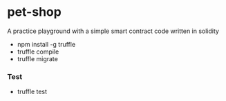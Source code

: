 # pet-shop
A practice playground with a simple smart contract code written in solidity

- npm install -g truffle
- truffle compile
- truffle migrate

### Test
- truffle test
